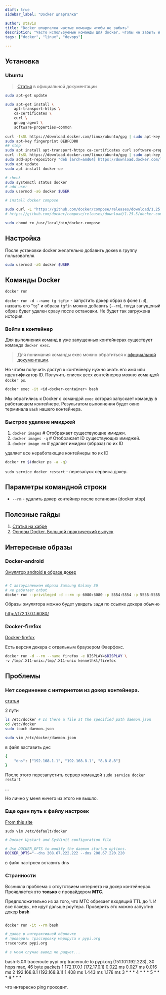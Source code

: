 ```yaml
---
dtaft: true
sidebar_label: "Docker шпаргалка"

author: stavis
title: "Docker шпаргалка частые команды чтобы не забыть"
description: "Часто используемые команды для docker, чтобы не забыть и не искать по интернетам"
tags: ["docker", "linux", "devops"]

---
```


## Установка

### Ubuntu

> [Статья](https://docs.docker.com/desktop/install/ubuntu/) в официальной документации

```bash
sudo apt-get update

sudo apt-get install \
    apt-transport-https \
    ca-certificates \
    curl \
    gnupg-agent \
    software-properties-common
    
curl -fsSL https://download.docker.com/linux/ubuntu/gpg | sudo apt-key add -
sudo apt-key fingerprint 0EBFCD88
## step
sudo apt install apt-transport-https ca-certificates curl software-properties-common
curl -fsSL https://download.docker.com/linux/ubuntu/gpg | sudo apt-key add -
sudo add-apt-repository "deb [arch=amd64] https://download.docker.com/linux/ubuntu bionic test"
sudo apt update
sudo apt install docker-ce

# check
sudo systemctl status docker
# add user
sudo usermod -aG docker $USER

# install docker compose

sudo curl -L "https://github.com/docker/compose/releases/download/1.25.5/docker-compose-$(uname -s)-$(uname -m)" -o /usr/local/bin/docker-compose
# https://github.com/docker/compose/releases/download/1.25.5/docker-compose-Linux-x86_64

sudo chmod +x /usr/local/bin/docker-compose
```

## Настройка

После установки docker желательно добавить докев в группу пользователя.

```bash
sudo usermod -aG docker $USER
```

## Команды Docker

`docker run`

`docker run -d --name tg tgfin` - запустить докер образ в фоне (`-d`), назвать его "`tg`" и образа `tgfin`
можно добавить (`--rm`), тогда запущеный образ будет удален сразу после остановки. Не будет так загружена история.

### Войти в контейнер

Для выполнения команд в уже запущенных контейнерах существует команда `docker exec`.

> Для понимания команды exec можно обратиться к [официальной документации](https://docs.docker.com/engine/reference/commandline/exec/).

Но чтобы получить доступ к контейнеру нужно знать его имя или идентификатор ID. Получить список всех контейнеров можно командой `docker ps`.

```bash
docker exec -it <id-docker-container> bash
```

Мы обратились к Docker с командой `exec` которая запускает команду в работающем контейнере. Результатом выполнения будет окно терминала `Bash` нашего контейнера.

### Быстрое удалене имиджей

1. `docker images` # Отображает существующие имиджи.
2. `docker images -q` # Отображает ID существующих имиджей.
3. `docker image rm` # удаляет имиджи (образа) по их ID

удаляет все неработающие контейнеры по их ID

```bash
docker rm $(docker ps -a -q)
```

`sudo service docker restart` - перезапуск сервиса докер.

## Параметры командной строки

- `--rm` - удалить докер контейнер после остановки (docker stop)

## Полезные гайды

1. [Статья на хабре](https://habr.com/ru/company/flant/blog/336654/)
2. [Основы Docker. Большой практический выпуск](https://www.youtube.com/watch?v=QF4ZF857m44&t=1688s&ab_channel=%D0%90%D1%80%D1%82%D0%B5%D0%BC%D0%9C%D0%B0%D1%82%D1%8F%D1%88%D0%BE%D0%B2)

## Интересные образы

### Docker-android

[Эмулятор android в образе докер][docker-android]

[docker-android]: https://github.com/budtmo/docker-android "Githud docker-android"

```bash

# С автоудалением образа Samsung Galaxy S6
# не работает orbot
docker run --privileged -d --rm -p 6080:6080 -p 5554:5554 -p 5555:5555 -p 7071:7071 -e DEVICE="Nexus 5" -v /home/wega/Downloads/android_download:/storage/emulated/0/Download --name android-torrent budtmo/docker-android-x86-9.0 
```

Образы эмулятора можно будет увидеть задя по ссылке докера обычно

http://172.17.0.1:6080/

### Docker-firefox

[Docker-firefox][docker-firefox]

[docker-firefox]: https://github.com/jlesage/docker-firefox "Githud Docker-firefox"

Есть версия докера с отдельным браузером Фаерфокс.

```bash
docker run -d --rm --name firefox -e DISPLAY=$DISPLAY \
-v /tmp/.X11-unix:/tmp/.X11-unix kennethkl/firefox
```

## Проблемы

### Нет соединение с интернетом из докер контейнера.

[статья](https://odino.org/cannot-connect-to-the-internet-from-your-docker-containers/)

2 пути 

```bash
ls /etc/docker # Is there a file at the specified path daemon.json
cd /etc/docker
sudo touch daemon.json

sudo vim /etc/docker/daemon.json
```

в файл ваставить днс

```bash
{
    "dns": ["192.168.1.1", "192.168.8.1", "8.8.8.8"]
}
```

После этого перезапустить сервер командой
`sudo service docker restart`

...

Но лично у меня ничего из этого не вышло.

### Еще один путь к файлу настроек

[From this site](https://github.com/laradock/laradock/issues/2047)

`sudo vim /etc/default/docker`

```sh
# Docker Upstart and SysVinit configuration file

# Use DOCKER_OPTS to modify the daemon startup options.
DOCKER_OPTS="--dns 208.67.222.222 --dns 208.67.220.220
```

в файл настроек вставить dns

### Странности

Возникла проблема с отсутствием интернета на докер контейнерах.
Проявляется это **только** с провайдером **МТС**.

Предположительно из за того, что МТС обрезает входящий TTL до 1.
И все пакеды, не идут дальше роутера.
Проверить это можно запустив докер **bash**

```bash

docker run -it --rm bash

# далее в интерактивной оболочке
# проверить трассировку маршрута к pypi.org
traceroute pypi.org

# в моем случае вывод не радует...

```

bash-5.0# traceroute pypi.org
traceroute to pypi.org (151.101.192.223), 30 hops max, 46 byte packets
 1  172.17.0.1 (172.17.0.1)  0.022 ms  0.027 ms  0.016 ms
 2  192.168.8.1 (192.168.8.1)  1.408 ms  1.443 ms  1.178 ms
 3  *  *  *
 4  *  *  *
 5  *  *  *
 6  *  *  *

что интересно ping проходит.


